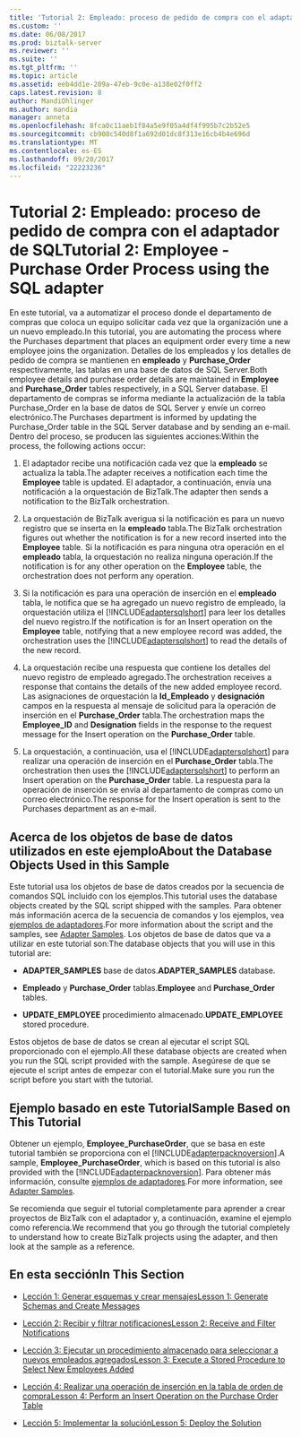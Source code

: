 ```yaml
---
title: 'Tutorial 2: Empleado: proceso de pedido de compra con el adaptador de SQL | Documentos de Microsoft'
ms.custom: ''
ms.date: 06/08/2017
ms.prod: biztalk-server
ms.reviewer: ''
ms.suite: ''
ms.tgt_pltfrm: ''
ms.topic: article
ms.assetid: eeb4dd1e-209a-47eb-9c0e-a138e02f0ff2
caps.latest.revision: 8
author: MandiOhlinger
ms.author: mandia
manager: anneta
ms.openlocfilehash: 8fca0c11aeb1f84a5e9f05a4df4f995b7c2b52e5
ms.sourcegitcommit: cb908c540d8f1a692d01dc8f313e16cb4b4e696d
ms.translationtype: MT
ms.contentlocale: es-ES
ms.lasthandoff: 09/20/2017
ms.locfileid: "22223236"
---
```

# <a name="tutorial-2-employee---purchase-order-process-using-the-sql-adapter"></a><span data-ttu-id="eab40-102">Tutorial 2: Empleado: proceso de pedido de compra con el adaptador de SQL</span><span class="sxs-lookup"><span data-stu-id="eab40-102">Tutorial 2: Employee - Purchase Order Process using the SQL adapter</span></span>
<span data-ttu-id="eab40-103">En este tutorial, va a automatizar el proceso donde el departamento de compras que coloca un equipo solicitar cada vez que la organización une a un nuevo empleado.</span><span class="sxs-lookup"><span data-stu-id="eab40-103">In this tutorial, you are automating the process where the Purchases department that places an equipment order every time a new employee joins the organization.</span></span> <span data-ttu-id="eab40-104">Detalles de los empleados y los detalles de pedido de compra se mantienen en **empleado** y **Purchase_Order** respectivamente, las tablas en una base de datos de SQL Server.</span><span class="sxs-lookup"><span data-stu-id="eab40-104">Both employee details and purchase order details are maintained in **Employee** and **Purchase_Order** tables respectively, in a SQL Server database.</span></span> <span data-ttu-id="eab40-105">El departamento de compras se informa mediante la actualización de la tabla Purchase_Order en la base de datos de SQL Server y envíe un correo electrónico.</span><span class="sxs-lookup"><span data-stu-id="eab40-105">The Purchases department is informed by updating the Purchase_Order table in the SQL Server database and by sending an e-mail.</span></span> <span data-ttu-id="eab40-106">Dentro del proceso, se producen las siguientes acciones:</span><span class="sxs-lookup"><span data-stu-id="eab40-106">Within the process, the following actions occur:</span></span>  
  
1.  <span data-ttu-id="eab40-107">El adaptador recibe una notificación cada vez que la **empleado** se actualiza la tabla.</span><span class="sxs-lookup"><span data-stu-id="eab40-107">The adapter receives a notification each time the **Employee** table is updated.</span></span> <span data-ttu-id="eab40-108">El adaptador, a continuación, envía una notificación a la orquestación de BizTalk.</span><span class="sxs-lookup"><span data-stu-id="eab40-108">The adapter then sends a notification to the BizTalk orchestration.</span></span>  
  
2.  <span data-ttu-id="eab40-109">La orquestación de BizTalk averigua si la notificación es para un nuevo registro que se inserta en la **empleado** tabla.</span><span class="sxs-lookup"><span data-stu-id="eab40-109">The BizTalk orchestration figures out whether the notification is for a new record inserted into the **Employee** table.</span></span> <span data-ttu-id="eab40-110">Si la notificación es para ninguna otra operación en el **empleado** tabla, la orquestación no realiza ninguna operación.</span><span class="sxs-lookup"><span data-stu-id="eab40-110">If the notification is for any other operation on the **Employee** table, the orchestration does not perform any operation.</span></span>  
  
3.  <span data-ttu-id="eab40-111">Si la notificación es para una operación de inserción en el **empleado** tabla, le notifica que se ha agregado un nuevo registro de empleado, la orquestación utiliza el [!INCLUDE[adaptersqlshort](../../includes/adaptersqlshort-md.md)] para leer los detalles del nuevo registro.</span><span class="sxs-lookup"><span data-stu-id="eab40-111">If the notification is for an Insert operation on the **Employee** table, notifying that a new employee record was added, the orchestration uses the [!INCLUDE[adaptersqlshort](../../includes/adaptersqlshort-md.md)] to read the details of the new record.</span></span>  
  
4.  <span data-ttu-id="eab40-112">La orquestación recibe una respuesta que contiene los detalles del nuevo registro de empleado agregado.</span><span class="sxs-lookup"><span data-stu-id="eab40-112">The orchestration receives a response that contains the details of the new added employee record.</span></span> <span data-ttu-id="eab40-113">Las asignaciones de orquestación la **Id_Empleado** y **designación** campos en la respuesta al mensaje de solicitud para la operación de inserción en el **Purchase_Order** tabla.</span><span class="sxs-lookup"><span data-stu-id="eab40-113">The orchestration maps the **Employee_ID** and **Designation** fields in the response to the request message for the Insert operation on the **Purchase_Order** table.</span></span>  
  
5.  <span data-ttu-id="eab40-114">La orquestación, a continuación, usa el [!INCLUDE[adaptersqlshort](../../includes/adaptersqlshort-md.md)] para realizar una operación de inserción en el **Purchase_Order** tabla.</span><span class="sxs-lookup"><span data-stu-id="eab40-114">The orchestration then uses the [!INCLUDE[adaptersqlshort](../../includes/adaptersqlshort-md.md)] to perform an Insert operation on the **Purchase_Order** table.</span></span> <span data-ttu-id="eab40-115">La respuesta para la operación de inserción se envía al departamento de compras como un correo electrónico.</span><span class="sxs-lookup"><span data-stu-id="eab40-115">The response for the Insert operation is sent to the Purchases department as an e-mail.</span></span>  
  
## <a name="about-the-database-objects-used-in-this-sample"></a><span data-ttu-id="eab40-116">Acerca de los objetos de base de datos utilizados en este ejemplo</span><span class="sxs-lookup"><span data-stu-id="eab40-116">About the Database Objects Used in this Sample</span></span>  
 <span data-ttu-id="eab40-117">Este tutorial usa los objetos de base de datos creados por la secuencia de comandos SQL incluido con los ejemplos.</span><span class="sxs-lookup"><span data-stu-id="eab40-117">This tutorial uses the database objects created by the SQL script shipped with the samples.</span></span> <span data-ttu-id="eab40-118">Para obtener más información acerca de la secuencia de comandos y los ejemplos, vea [ejemplos de adaptadores](../../adapters-and-accelerators/accelerator-rosettanet/adapter-samples.md).</span><span class="sxs-lookup"><span data-stu-id="eab40-118">For more information about the script and the samples, see [Adapter Samples](../../adapters-and-accelerators/accelerator-rosettanet/adapter-samples.md).</span></span> <span data-ttu-id="eab40-119">Los objetos de base de datos que va a utilizar en este tutorial son:</span><span class="sxs-lookup"><span data-stu-id="eab40-119">The database objects that you will use in this tutorial are:</span></span>  
  
-   <span data-ttu-id="eab40-120">**ADAPTER_SAMPLES** base de datos.</span><span class="sxs-lookup"><span data-stu-id="eab40-120">**ADAPTER_SAMPLES** database.</span></span>  
  
-   <span data-ttu-id="eab40-121">**Empleado** y **Purchase_Order** tablas.</span><span class="sxs-lookup"><span data-stu-id="eab40-121">**Employee** and **Purchase_Order** tables.</span></span>  
  
-   <span data-ttu-id="eab40-122">**UPDATE_EMPLOYEE** procedimiento almacenado.</span><span class="sxs-lookup"><span data-stu-id="eab40-122">**UPDATE_EMPLOYEE** stored procedure.</span></span>  
  
 <span data-ttu-id="eab40-123">Estos objetos de base de datos se crean al ejecutar el script SQL proporcionado con el ejemplo.</span><span class="sxs-lookup"><span data-stu-id="eab40-123">All these database objects are created when you run the SQL script provided with the sample.</span></span> <span data-ttu-id="eab40-124">Asegúrese de que se ejecute el script antes de empezar con el tutorial.</span><span class="sxs-lookup"><span data-stu-id="eab40-124">Make sure you run the script before you start with the tutorial.</span></span>  
  
## <a name="sample-based-on-this-tutorial"></a><span data-ttu-id="eab40-125">Ejemplo basado en este Tutorial</span><span class="sxs-lookup"><span data-stu-id="eab40-125">Sample Based on This Tutorial</span></span>  
 <span data-ttu-id="eab40-126">Obtener un ejemplo, **Employee_PurchaseOrder**, que se basa en este tutorial también se proporciona con el [!INCLUDE[adapterpacknoversion](../../includes/adapterpacknoversion-md.md)].</span><span class="sxs-lookup"><span data-stu-id="eab40-126">A sample, **Employee_PurchaseOrder**, which is based on this tutorial is also provided with the [!INCLUDE[adapterpacknoversion](../../includes/adapterpacknoversion-md.md)].</span></span> <span data-ttu-id="eab40-127">Para obtener más información, consulte [ejemplos de adaptadores](../../adapters-and-accelerators/accelerator-rosettanet/adapter-samples.md).</span><span class="sxs-lookup"><span data-stu-id="eab40-127">For more information, see [Adapter Samples](../../adapters-and-accelerators/accelerator-rosettanet/adapter-samples.md).</span></span>  
  
 <span data-ttu-id="eab40-128">Se recomienda que seguir el tutorial completamente para aprender a crear proyectos de BizTalk con el adaptador y, a continuación, examine el ejemplo como referencia.</span><span class="sxs-lookup"><span data-stu-id="eab40-128">We recommend that you go through the tutorial completely to understand how to create BizTalk projects using the adapter, and then look at the sample as a reference.</span></span>  
  
## <a name="in-this-section"></a><span data-ttu-id="eab40-129">En esta sección</span><span class="sxs-lookup"><span data-stu-id="eab40-129">In This Section</span></span>  
  
-   [<span data-ttu-id="eab40-130">Lección 1: Generar esquemas y crear mensajes</span><span class="sxs-lookup"><span data-stu-id="eab40-130">Lesson 1: Generate Schemas and Create Messages</span></span>](../../adapters-and-accelerators/adapter-sql/lesson-1-generate-schemas-and-create-messages.md)  
  
-   [<span data-ttu-id="eab40-131">Lección 2: Recibir y filtrar notificaciones</span><span class="sxs-lookup"><span data-stu-id="eab40-131">Lesson 2: Receive and Filter Notifications</span></span>](../../adapters-and-accelerators/adapter-sql/lesson-2-receive-and-filter-notifications.md)  
  
-   [<span data-ttu-id="eab40-132">Lección 3: Ejecutar un procedimiento almacenado para seleccionar a nuevos empleados agregados</span><span class="sxs-lookup"><span data-stu-id="eab40-132">Lesson 3: Execute a Stored Procedure to Select New Employees Added</span></span>](../../adapters-and-accelerators/adapter-sql/lesson-3-execute-a-stored-procedure-to-select-new-employees-added.md)  
  
-   [<span data-ttu-id="eab40-133">Lección 4: Realizar una operación de inserción en la tabla de orden de compra</span><span class="sxs-lookup"><span data-stu-id="eab40-133">Lesson 4: Perform an Insert Operation on the Purchase Order Table</span></span>](../../adapters-and-accelerators/adapter-sql/lesson-4-perform-an-insert-operation-on-the-purchase-order-table.md)  
  
-   [<span data-ttu-id="eab40-134">Lección 5: Implementar la solución</span><span class="sxs-lookup"><span data-stu-id="eab40-134">Lesson 5: Deploy the Solution</span></span>](../../adapters-and-accelerators/adapter-sql/lesson-5-deploy-the-solution.md)